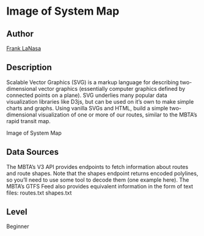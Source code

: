 # Image of System Map

## Author
[Frank LaNasa](https://github.com/fjlanasa)

## Description

Scalable Vector Graphics (SVG) is a markup language for describing two-dimensional vector graphics (essentially computer graphics defined by connected points on a plane). SVG underlies many popular data visualization libraries like D3js, but can be used on it’s own to make simple charts and graphs. Using vanilla SVGs and HTML, build a simple two-dimensional visualization of one or more of our routes, similar to the MBTA’s rapid transit map.

Image of System Map

## Data Sources

The MBTA’s V3 API provides endpoints to fetch information about routes and route shapes. Note that the shapes endpoint returns encoded polylines, so you’ll need to use some tool to decode them (one example here).
The MBTA’s GTFS Feed also provides equivalent information in the form of text files:
routes.txt
shapes.txt

## Level
Beginner
